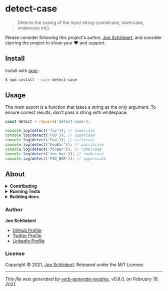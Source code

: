 # detect-case

> Detects the casing of the input string (camelcase, lowercase, snakecase etc).

Please consider following this project's author, [Jon Schlinkert](https://github.com/jonschlinkert), and consider starring the project to show your :heart: and support.

## Install

Install with [npm](https://www.npmjs.com/) :

```sh
$ npm install --save detect-case
```

## Usage

The main export is a function that takes a string as the only argument. To ensure correct results, don't pass a string with whitespace.

```js
const detect = require('detect-case');

console.log(detect('foo')); // lowercase
console.log(detect('FOO')); // uppercase
console.log(detect('Foo')); // titlecase
console.log(detect('FooBar')); // pascalcase
console.log(detect('fooBar')); // camelcase
console.log(detect('foo_bar')); // snakecase
console.log(detect('FOO_BAR')); // uppersnake
```

## About

<details>
<summary><strong>Contributing</strong></summary>

Pull requests and stars are always welcome. For bugs and feature requests, [please create an issue](../../issues/new).

</details>

<details>
<summary><strong>Running Tests</strong></summary>

Running and reviewing unit tests is a great way to get familiarized with a library and its API. You can install dependencies and run tests with the following command:

```sh
$ npm install && npm test
```

</details>

<details>
<summary><strong>Building docs</strong></summary>

_(This project's readme.md is generated by [verb](https://github.com/verbose/verb-generate-readme), please don't edit the readme directly. Any changes to the readme must be made in the [.verb.md](.verb.md) readme template.)_

To generate the readme, run the following command:

```sh
$ npm install -g verbose/verb#dev verb-generate-readme && verb
```

</details>

### Author

**Jon Schlinkert**

* [GitHub Profile](https://github.com/jonschlinkert)
* [Twitter Profile](https://twitter.com/jonschlinkert)
* [LinkedIn Profile](https://linkedin.com/in/jonschlinkert)

### License

Copyright © 2021, [Jon Schlinkert](https://github.com/jonschlinkert).
Released under the MIT License.

***

_This file was generated by [verb-generate-readme](https://github.com/verbose/verb-generate-readme), v0.8.0, on February 19, 2021._